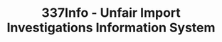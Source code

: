 ---
layout: default
bigquery: https://console.cloud.google.com/bigquery?p=patents-public-data&d=usitc_investigations&page=dataset&project=sheets-management-319211
citation: US International Trade Commission 337Info Unfair Import Investigations Information
  System
contributors: US International Trade Comission
cost: None
description: US International Trade Commission 337Info Unfair Import Investigations
  Information System contains data on investigations done under Section 337. Section
  337 declares the infringement of certain statutory intellectual property rights
  and other forms of unfair competition in import trade to be unlawful practices.
  Most Section 337 investigations involve allegations of patent or registered trademark
  infringement.
documentation: FAQ and tutorial available on the site
last_edit: 04/07/2022, 16:00:52
location: https://pubapps2.usitc.gov/337external/
maintained_by: US International Trade Comission
schema_fields:
- docketNo
- scheduledStartDateEvidHear
- actualEndDateEvidHear
- trademarkNumbers
- teoIdIssueDate
- id
- gcAttorney
- dateCreated
- ouiiParticipation
- patentNumber
- actualStartDateEvidHear
- issueDateOtherNonFinal
- aljAssigned
- investigationType
- internalRemand
- teoIdDueDate
- copyrightNumbers
- currentActiveALJ
- startDateMarkmanHearing
- teoProceedingInvolved
- teoReliefGranted
- targetDate
- markmanHearing
- publication_number
- investigationNo
- complainant
- patentNumbers
- finalIdOnViolationDue
- lastUpdated
- finalIdOnViolationIssue
- endDateMarkmanHearing
- dateOfPublicationFrNotice
- respondent
- finalDetNoViolation
- finalDetViolation
- htsNumbers
- investigationTermDate
- title
- cafcAppeals
- invUnfairAct
- ouiiAttorney
- currentStatus
- dateComplaintFiled
- scheduledEndDateEvidHear
shortname: unfair_import_investigations
tags:
- import
- legal
- trade
timeframe: 2008-2021 (prior to 2008 downloadable as a JSON file)
title: 337Info - Unfair Import Investigations Information System
uuid: 2721f5ec-e599-4890-9265-9706719fc71e
---